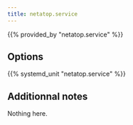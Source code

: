 ```yaml
---
title: netatop.service
---
```


{{% provided_by "netatop.service" %}}

## Options

{{% systemd_unit "netatop.service" %}}

## Additionnal notes

Nothing here.